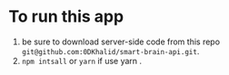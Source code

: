 # To run this app

1. be sure to download server-side code from this repo `git@github.com:0DKhalid/smart-brain-api.git`.
2. `npm intsall` or `yarn` if use yarn .
